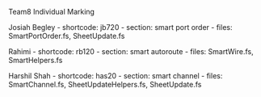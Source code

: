 Team8 Individual Marking

Josiah Begley
    - shortcode: jb720
    - section: smart port order
    - files: SmartPortOrder.fs, SheetUpdate.fs

Rahimi
    - shortcode: rb120
    - section: smart autoroute
    - files: SmartWire.fs, SmartHelpers.fs

Harshil Shah
    - shortcode: has20
    - section: smart channel
    - files: SmartChannel.fs, SheetUpdateHelpers.fs, SheetUpdate.fs